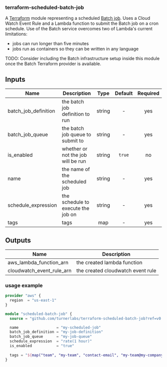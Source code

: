 ### terraform-scheduled-batch-job

A [Terraform](https://www.terraform.io/) module representing a scheduled [Batch job](https://aws.amazon.com/batch/).  Uses a Cloud Watch Event Rule and a Lambda function to submit the Batch job on a cron schedule.  Use of the Batch service overcomes two of Lambda's current limitations:

- jobs can run longer than five minutes
- jobs run as containers so they can be written in any language

TODO: Consider including the Batch infrastructure setup inside this module once the Batch Terraform provider is available.


## Inputs

| Name | Description | Type | Default | Required |
|------|-------------|:----:|:-----:|:-----:|
| batch_job_definition | the batch job definition to run | string | - | yes |
| batch_job_queue | the batch job queue to submit to | string | - | yes |
| is_enabled | whether or not the job will be run | string | `true` | no |
| name | the name of the scheduled job | string | - | yes |
| schedule_expression | the schedule to execute the job on | string | - | yes |
| tags | tags | map | - | yes |

## Outputs

| Name | Description |
|------|-------------|
| aws_lambda_function_arn | the created lambda function |
| cloudwatch_event_rule_arn | the created cloudwatch event rule |


### usage example

```terraform
provider "aws" {
  region  = "us-east-1"
}

module "scheduled-batch-job" {
  source = "github.com/turnerlabs/terraform-scheduled-batch-job?ref=v0.2.0"

  name                 = "my-scheduled-job"
  batch_job_definition = "my-job-definition"
  batch_job_queue      = "my-job-queue"
  schedule_expression  = "rate(1 hour)"
  is_enabled           = "true"
  
  tags = "${map("team", "my-team", "contact-email", "my-team@my-company.com", "application", "my-app", "environment", "dev", "customer", "my-customer")}"  
}
```
